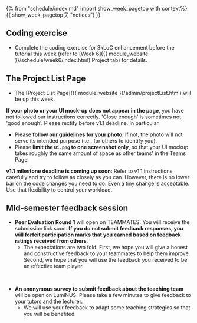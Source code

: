{% from "schedule/index.md" import show_week_pagetop with context%}
{{ show_week_pagetop(7, "notices") }}

## Coding exercise

- Complete the coding exercise for 3kLoC enhancement  before the tutorial this week (refer to [Week 6]({{ module_website }}/schedule/week6/index.html) Project tab) for details.

## The Project List Page

* The [Project List Page]({{ module_website }}/admin/projectList.html) will be up this week.

**If your photo or your UI mock-up does not appear in the page**, you have not followed our instructions correctly. 'Close enough' is sometimes not 'good enough'. Please rectify before v1.1 deadline. In particular,
  * Please **follow our guidelines for your photo**. If not, the photo will not serve its intended purpose (i.e., for others to identify you).
  * Please **limit the `Ui.png` to one screenshot only**, so that your UI mockup takes roughly the same amount of space as other teams' in the Teams Page.

**v1.1 milestone deadline is coming up soon**: Refer to v1.1 instructions carefully and try to follow as closely as you can. However, there is no lower bar on the code changes you need to do. Even a tiny change is acceptable. Use that flexibility to control your workload.

## Mid-semester feedback session

* **Peer Evaluation Round 1** will open on TEAMMATES. You will receive the submission link soon. **If you do not submit feedback responses, you will forfeit participation marks that you earned based on feedback ratings received from others**.
  * The expectations are two fold. First, we hope you will give a honest and constructive feedback to your teammates to help them improve. 
  Second, we hope that you will use the feedback you received to be an effective team player.

<br>

* **An anonymous survey to submit feedback about the teaching team** will be open on LumiNUS. Please take a few minutes to give feedback to your tutors and the lecturer.
  * We will use your feedback to adapt some teaching strategies so that you will be benefited.
